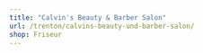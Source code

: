```yaml
---
title: "Calvin's Beauty & Barber Salon"
url: /trenton/calvins-beauty-und-barber-salon/
shop: Friseur
---
```

